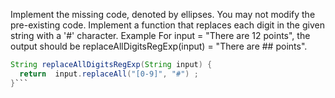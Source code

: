 Implement the missing code, denoted by ellipses. You may not modify the pre-existing code.
Implement a function that replaces each digit in the given string with a '#' character.
Example
For input = "There are 12 points", the output should be
replaceAllDigitsRegExp(input) = "There are ## points".

```java
String replaceAllDigitsRegExp(String input) {
  return  input.replaceAll("[0-9]", "#") ;
}```
